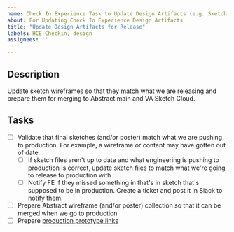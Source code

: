 ```yaml
---
name: Check In Experience Task to Update Design Artifacts (e.g. Sketch files)
about: For Updating Check In Experience Design Artifacts
title: "Update Design Artifacts for Release"
labels: HCE-Checkin, design
assignees: ''

---
```


## Description
Update sketch wireframes so that they match what we are releasing and prepare them for merging to Abstract main and VA Sketch Cloud.

## Tasks
- [ ] Validate that final sketches (and/or poster) match what we are pushing to production. For example, a wireframe or content may have gotten out of date. 
     - [ ] If sketch files aren't up to date and what engineering is pushing to production is correct, update sketch files to match what we're going to release to production with
     - [ ] Notify FE if they missed something in that's in sketch that's supposed to be in production. Create a ticket and post it in Slack to notify them. 
- [ ] Prepare Abstract wireframe (and/or poster) collection so that it can be merged when we go to production
- [ ] Prepare [production prototype links](https://github.com/department-of-veterans-affairs/va.gov-team/tree/master/products/health-care/checkin/product#production-wireframes-in-va-sketch-cloud) 
